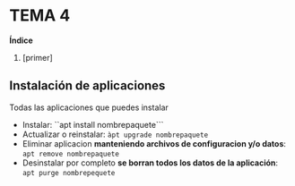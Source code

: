 # TEMA 4

**Índice**
1. [primer]



## Instalación de aplicaciones

Todas las aplicaciones que puedes instalar 

- Instalar: ``apt install nombrepaquete```
- Actualizar o reinstalar: ``àpt upgrade nombrepaquete``
- Eliminar aplicacion **manteniendo archivos de configuracion y/o datos**: ``apt remove nombrepaquete``
- Desinstalar por completo **se borran todos los datos de la aplicación**: ``apt purge nombrepequete``





